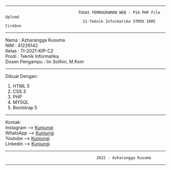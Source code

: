 -------------------------------------------------------------------------------------------------------------------------------
                                    TUGAS PEMROGRAMAN WEB - P14 PHP File Upload
                                      S1-Teknik Informatika STMIK IKMI Cirebon
-------------------------------------------------------------------------------------------------------------------------------

Nama           :  Azharangga Kusuma <br>
NIM            :  41226142 <br>
Kelas          :  TI-2021-KIP-C2 <br>
Prodi          :  Teknik Informatika <br>
Dosen Pengampu :  Iin Solihin, M.Kom <br>

-------------------------------------------------------------------------------------------------------------------------------
Dibuat Dengan: <br>
1. HTML 5 <br>
2. CSS 3 <br>
3. PHP <br>
4. MYSQL <br>
5. Bootstrap 5 <br>
-------------------------------------------------------------------------------------------------------------------------------

Kontak: <br>
Instagram --> <a href="https://instagram.com/azharangga_kusuma">Kunjungi</a> <br>
WhatsApp  --> <a href="https://wa.me/+62895364527280">Kunjungi</a> <br>
Youtube   --> <a href="https://youtube.com/channel/UCnKjszzhKbvQ9zqbo9kKjpg">Kunjungi</a> <br>
Linkedin  --> <a href="https://www.linkedin.com/in/azharangga-kusuma-9a30911a0/">Kunjungi</a> <br>

-------------------------------------------------------------------------------------------------------------------------------
                                            2022 - Azharangga Kusuma
-------------------------------------------------------------------------------------------------------------------------------
